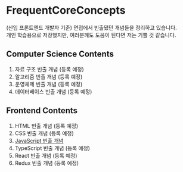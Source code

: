 # FrequentCoreConcepts

(신입 프론트엔드 개발자 기준) 면접에서 빈출됐던 개념들을 정리하고 있습니다.   
개인 학습용으로 저장했지만, 여러분께도 도움이 된다면 저는 기쁠 것 같습니다.

## Computer Science Contents
1. 자료 구조 빈출 개념 (등록 예정)
2. 알고리즘 빈출 개념 (등록 예정)
3. 운영체제 빈출 개념 (등록 예정)
4. 데이터베이스 빈출 개념 (등록 예정)

## Frontend Contents
1. HTML 빈출 개념 (등록 예정)
2. CSS 빈출 개념 (등록 예정)
3. [JavaScript 빈출 개념](https://github.com/kuman514/FrequentCoreConcepts/blob/master/JavaScript/JavaScript.md)
4. TypeScript 빈출 개념 (등록 예정)
5. React 빈출 개념 (등록 예정)
6. Redux 빈출 개념 (등록 예정)
